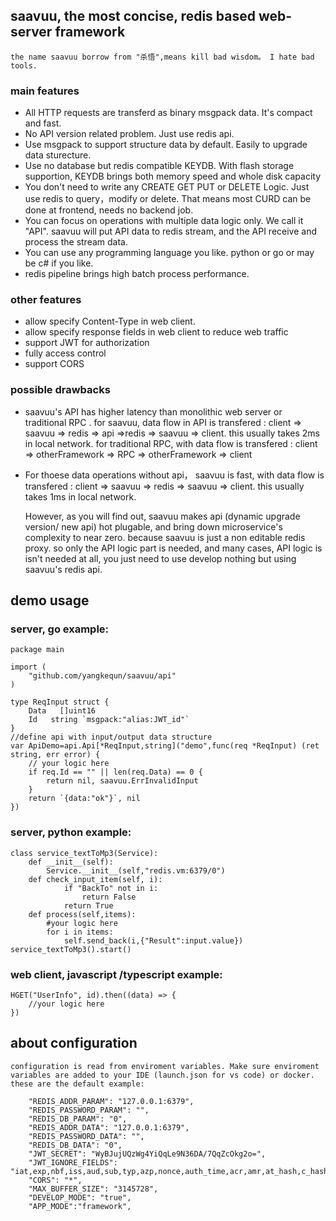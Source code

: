## saavuu, the most concise, redis based web-server framework
    the name saavuu borrow from "杀悟",means kill bad wisdom。 I hate bad tools.
### main features
* All HTTP requests are transferd as binary msgpack data. It's compact and fast.
* No API version related problem. Just use redis api.
* Use msgpack to support structure data by default. Easily to upgrade data sturecture.
* Use no database but redis compatible KEYDB. With flash storage supportion, KEYDB brings both memory speed and whole disk capacity
* You don't need to write any CREATE GET PUT or DELETE  Logic. Just use redis to query，modify or delete. That means most CURD can be done at frontend, needs no backend job.
* You can focus on operations with multiple data logic only.  We call it "API".
    saavuu will put API data to redis stream, and the API receive and process the stream data.
* You can use any programming language you like. python or go or may be c# if you like.
* redis pipeline  brings high batch process performance.  
### other features
* allow specify Content-Type in web client.
* allow specify response fields in web client to reduce web traffic
* support JWT for authorization
* fully access control
* support CORS
### possible drawbacks
* saavuu's API has higher latency than monolithic web server or traditional RPC . 
  for saavuu, data flow in API is transfered : 
    client => saavuu => redis => api =>redis => saavuu => client. this usually takes 2ms in local network. 
  for traditional RPC, with data flow is transfered : 
    client => otherFramework => RPC => otherFramework => client
* For thoese data operations without api， saavuu is fast, with data flow is transfered :
    client => saavuu => redis => saavuu => client. this usually takes 1ms in local network.

  However, as you will find out, saavuu makes api (dynamic upgrade version/ new api) hot plugable, and bring down microservice's complexity to near zero. because saavuu is just a non editable redis proxy. so only the  API logic part is needed, and many cases, API logic is isn't needed at all, you just need to use develop nothing but using saavuu's redis api.
  
## demo usage
### server, go example:
```
package main

import (
	"github.com/yangkequn/saavuu/api"
)

type ReqInput struct {
	Data   []uint16
	Id   string `msgpack:"alias:JWT_id"`
}
//define api with input/output data structure
var ApiDemo=api.Api[*ReqInput,string]("demo",func(req *ReqInput) (ret string, err error) {
    // your logic here
    if req.Id == "" || len(req.Data) == 0 {
        return nil, saavuu.ErrInvalidInput
    }
    return `{data:"ok"}`, nil
})
```

### server, python example:
```
class service_textToMp3(Service):
    def __init__(self):
        Service.__init__(self,"redis.vm:6379/0")
    def check_input_item(self, i):
            if "BackTo" not in i:
                return False
            return True
    def process(self,items):
        #your logic here
        for i in items:
            self.send_back(i,{"Result":input.value})
service_textToMp3().start()
```

### web client, javascript /typescript example:
```
HGET("UserInfo", id).then((data) => {
    //your logic here
})
```


## about configuration 
    configuration is read from enviroment variables. Make sure enviroment variables are added to your IDE (launch.json for vs code) or docker. 
    these are the default example:
```
    "REDIS_ADDR_PARAM": "127.0.0.1:6379",
    "REDIS_PASSWORD_PARAM": "",
    "REDIS_DB_PARAM": "0",
    "REDIS_ADDR_DATA": "127.0.0.1:6379",
    "REDIS_PASSWORD_DATA": "",
    "REDIS_DB_DATA": "0",
    "JWT_SECRET": "WyBJujUQzWg4YiQqLe9N36DA/7QqZcOkg2o=",
    "JWT_IGNORE_FIELDS": "iat,exp,nbf,iss,aud,sub,typ,azp,nonce,auth_time,acr,amr,at_hash,c_hash,updated_at,nonce,auth_time,acr,amr,at_hash,c_hash,updated_at",
    "CORS": "*",
    "MAX_BUFFER_SIZE": "3145728",
    "DEVELOP_MODE": "true",
    "APP_MODE":"framework",
```